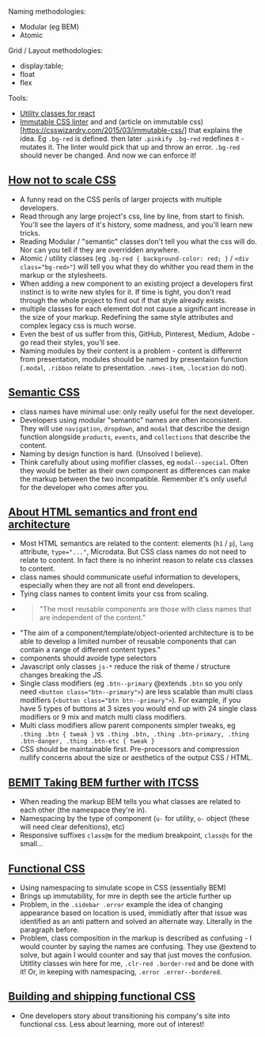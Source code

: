 Naming methodologies:

 - Modular (eg BEM)
 - Atomic

Grid / Layout methodologies:

 - display:table;
 - float
 - flex

Tools:

 - [Utility classes for react](https://github.com/JedWatson/classnames)
 - [Immutable CSS linter](https://github.com/johnotander/immutable-css) and and (article on immutable css)[https://csswizardry.com/2015/03/immutable-css/] that explains the idea. Eg `.bg-red` is defined. then later `.pinkify .bg-red` redefines it - mutates it. The linter would pick that up and throw an error. `.bg-red` should never be changed. And now we can enforce it!

## [How not to scale CSS](https://gist.github.com/mrmrs/5d6c3bf60a9ff410fcec)

 - A funny read on the CSS perils of larger projects with multiple developers.
 - Read through any large project's css, line by line, from start to finish. You'll see the layers of it's history, some madness, and you'll learn new tricks.
 - Reading Modular / "semantic" classes don't tell you  what the css will do. Nor can you tell if they are overridden anywhere.
 - Atomic / utility classes (eg `.bg-red { background-color: red; }` / `<div class="bg-red>"`) will tell you what they do whither you read them in the markup or the stylesheets.
 - When adding a new component to an existing project a developers first instinct is to write new styles for it. If time is tight, you don't read through the whole project to find out if that style already exists.
 - multiple classes for each element dot not cause a significant increase in the size of your markup. Redefining the same style attributes and complex legacy css is much worse.
 - Even the best of us suffer from this, GitHub, Pinterest, Medium, Adobe - go read their styles, you'll see.
 - Naming modules by their content is a problem - content is differernt from presentation, modules should be named by presentaion function (`.modal`, `.ribbon` relate to presentation. `.news-item`, `.location` do not).

## [Semantic CSS](https://snook.ca/archives/html_and_css/semantic-css)

 - class names have minimal use: only really useful for the next developer.
 - Developers using modular "semantic" names are often inconsistent. They will use `navigation`, `dropdown`, and `modal` that describe the design function alongside `products`, `events`, and `collections` that describe the content.
 - Naming by design function is hard. (Unsolved I believe).
 - Think carefully about using mofifier classes, eg `modal--special`. Often they would be better as their own component as differences can make the markup between the two incompatible. Remember it's only useful for the developer who comes after you. 

 ## [About HTML semantics and front end architecture](http://nicolasgallagher.com/about-html-semantics-front-end-architecture/)

  - Most HTML semantics are related to the content: elements (`h1` / `p`), `lang` attribute, `type="..."`, Microdata. But CSS class names do not need to relate to content. In fact there is no inherint reason to relate css classes to content.
  - class names should communicate useful information to developers, especially when they are not all front end developers.
  - Tying class names to content limits your css from scaling.
  - > "The most reusable components are those with class names that are independent of the content."
  - "The aim of a component/template/object-oriented architecture is to be able to develop a limited number of reusable components that can contain a range of different content types."
  - components should avoide type selectors
  - Javascript only classes `js-*` reduce the risk of theme / structure changes breaking the JS.
  - Single class modifiers (eg `.btn--primary` @extends `.btn` so you only need `<button class="btn--primary">`) are less scalable than multi class modifiers (`<button class="btn btn--primary">`). For example, if you have 5 types of buttons at 3 sizes you would end up with 24 single class modifiers or 9 mix and match multi class modifiers.
  - Multi class modifiers allow parent components simpler tweaks, eg `.thing .btn { tweak }` vs` .thing .btn, .thing .btn-primary, .thing .btn-danger, .thing .btn-etc { tweak }`
  - CSS should be maintainable first. Pre-processors and compression nullify concerns about the size or aesthetics of the output CSS / HTML.

## [BEMIT Taking BEM further with ITCSS](https://csswizardry.com/2015/08/bemit-taking-the-bem-naming-convention-a-step-further/)

 - When reading the markup BEM tells you what classes are related to each other (the namespace they're in).
 - Namespacing by the type of component (`u-` for utility, `o-` object (these will need clear defenitions), etc)
 - Responsive suffixes `class@m` for the medium breakpoint, `class@s` for the small...

## [Functional CSS](http://eng.wealthfront.com/2013/08/20/functional-css-fcss/)

 - Using namespacing to simulate scope in CSS (essentially BEM)
 - Brings up immutability, for mre in depth see the article further up
 - Problem, in the `.sidebar .error` example the idea of changing appearance based on location is used, immidiatly after that issue was identified as an anti pattern and solved an alternate way. Literally in the paragraph before.
 - Problem, class composition in the markup is described as confusing - I would counter by saying the names are confusing. They use @extend to solve, but again I would counter and say that just moves the confusion. Utitlity classes win here for me, `.clr-red .border-red` and be done with it! Or, in keeping with namespacing, `.error .error--bordered`.

## [Building and shipping functional CSS](https://medium.com/@cole_peters/building-and-shipping-functional-css-4f29b947bcb9)

 - One developers story about transitioning his company's site into functional css. Less about learning, more out of interest!